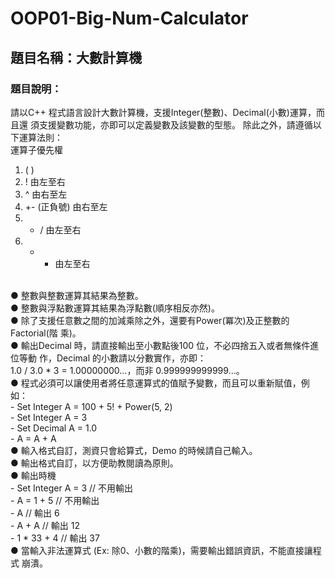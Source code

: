 # OOP01-Big-Num-Calculator
## 題目名稱：大數計算機
### 題目說明：
請以C++ 程式語言設計大數計算機，支援Integer(整數)、Decimal(小數)運算，而且還
須支援變數功能，亦即可以定義變數及該變數的型態。
除此之外，請遵循以下運算法則：<br>
運算子優先權
1. ( )
2. ! 由左至右
3. ^ 由右至左
4. +- (正負號) 由右至左
5. * / 由左至右
6. + - 由左至右
<br>
● 整數與整數運算其結果為整數。<br>
● 整數與浮點數運算其結果為浮點數(順序相反亦然)。<br>
● 除了支援任意數之間的加減乘除之外，還要有Power(冪次)及正整數的Factorial(階
乘)。<br>
● 輸出Decimal 時，請直接輸出至小數點後100 位，不必四捨五入或者無條件進位等動
作，Decimal 的小數請以分數實作，亦即：<br>
1.0 / 3.0 * 3 = 1.00000000…，而非 0.999999999999...。<br>
● 程式必須可以讓使用者將任意運算式的值賦予變數，而且可以重新賦值，例如：<br>
  - Set Integer A = 100 + 5! + Power(5, 2)<br>
  - Set Integer A = 3<br>
  - Set Decimal A = 1.0<br>
  - A = A + A<br>
● 輸入格式自訂，測資只會給算式，Demo 的時候請自己輸入。<br>
● 輸出格式自訂，以方便助教閱讀為原則。<br>
● 輸出時機<br>
  - Set Integer A = 3 // 不用輸出<br>
  - A = 1 + 5 // 不用輸出<br>
  - A // 輸出 6<br>
  - A + A // 輸出 12<br>
  - 1 * 33 + 4 // 輸出 37<br>
● 當輸入非法運算式 (Ex: 除0、小數的階乘)，需要輸出錯誤資訊，不能直接讓程式
崩潰。
